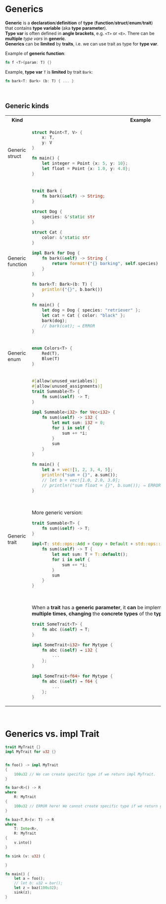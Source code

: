 # Generics
**Generic** is a **declaration**/**definition** of **type** (**function**/**struct**/**enum**/**trait**) that contains **type variable** (aka **type parameter**).<br>
**Type var** is often defined in **angle brackets**, e.g. ``<T>`` or ``<E>``. There can be **multiple** *type vars* in **generic**.<br>
**Generics** can be **limited** by **traits**, i.e. we can use trait as type for **type var**.

Example of **generic function**:
```Rust
fn f <T>(param: T) {}
```

Example, **type var** ``T`` is **limited** by trait ``Bark``:
```Rust
fn bark<T: Bark> (b: T) { ... }
```

<br>

## Generic kinds
<table>
    <tr>
        <th>Kind</th>
        <th>Example</th>
    </tr>
    <tr></tr>
    <tr>
        <td>Generic struct</td>
<td>

```Rust
struct Point<T, V> {
    x: T,
    y: V
}

fn main() {
    let integer = Point {x: 5, y: 10};
    let float = Point {x: 1.0, y: 4.0};
}
```

</td>
    </tr>
    <tr></tr>
    <tr>
        <td>Generic function</td>
<td>

```Rust
trait Bark {
    fn bark(&self) -> String;
}

struct Dog {
    species: &'static str
}

struct Cat {
    color: &'static str
}

impl Bark for Dog {
    fn bark(&self) -> String {
        return format!("{} barking", self.species)
    }
}

fn bark<T: Bark>(b: T) {
    println!("{}", b.bark())
}

fn main() {
    let dog = Dog { species: "retriever" };
    let cat = Cat { color: "black" };
    bark(dog);
    // bark(cat); → ERROR
}
```

</td>
    </tr>
    <tr></tr>
    <tr>
        <td>Generic enum</td>
<td>

```Rust
enum Colors<T> {
    Red(T),
    Blue(T)
}
```

</td>
    </tr>
    <tr></tr>
    <tr>
        <td>Generic trait</td>
<td>

```Rust
#[allow(unused_variables)]
#[allow(unused_assignments)]
trait Summable<T> {
    fn sum(&self) -> T;
}

impl Summable<i32> for Vec<i32> {
    fn sum(&self) -> i32 {
        let mut sum: i32 = 0;
        for i in self {
            sum += *i;
        }
        sum
    }
}

fn main() {
    let a = vec![1, 2, 3, 4, 5];
    println!("sum = {}", a.sum());
    // let b = vec![1.0, 2.0, 3.0];
    // println!("sum float = {}", b.sum()); → ERROR, not implemented for float!
}
```

<br>

More generic version:
```Rust
trait Summable<T> {
    fn sum(&self) -> T;
}

impl<T: std::ops::Add + Copy + Default + std::ops::AddAssign> Summable<T> for Vec<T> {
    fn sum(&self) -> T {
        let mut sum: T = T::default();
        for i in self {
            sum += *i;
        }
        sum
    }
}
```

<br>

When a **trait** has a **generic parameter**, it **can** be implemented for a **some type**, e.g., ``Mytype`` **multiple times**, **changing** the **concrete types** of the **type var each time**, example:


```Rust
trait SomeTrait<T> {
    fn abc (&self) → T;
}

impl SomeTrait<i32> for Mytype {
    fn abc (&self) → i32 {
        ...
    };
}

impl SomeTrait<f64> for Mytype {
    fn abc (&self) → f64 {
        ...
    };
}
```

</td>
    </tr>
</table>

<br>

# Generics vs. impl Trait
```rust
trait MyTrait {}
impl MyTrait for u32 {}


fn foo() -> impl MyTrait
{
    100u32 // We can create specific type if we return impl MyTrait.
}

fn bar<R>() -> R
where
    R: MyTrait
{
    100u32 // ERROR here! We cannot create specific type if we return generic.
}

fn baz<T,R>(v: T) -> R
where
    T: Into<R>,
    R: MyTrait
{
    v.into()
}

fn sink (v: u32) {

}

fn main() {
    let a = foo();
    // let b: u32 = bar();
    let z = baz(100u32);
    sink(z);
}
```